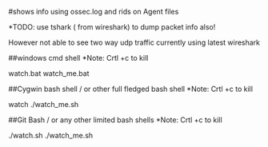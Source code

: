 #shows info using ossec.log and rids on Agent files

*TODO: use tshark ( from wireshark) to dump packet info also!

However not able to see two way udp traffic currently using latest wireshark

##windows cmd shell
*Note: Crtl +c to kill

watch.bat watch_me.bat 

##Cygwin bash shell / or other full fledged bash shell
*Note: Crtl +c to kill

watch ./watch_me.sh

##Git Bash / or any other limited bash shells 
*Note: Crtl +c to kill

./watch.sh  ./watch_me.sh
